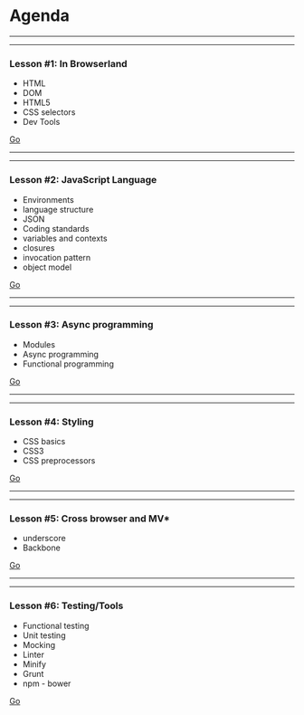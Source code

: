 Agenda
======

---
---

### Lesson #1: In Browserland

* HTML
* DOM
* HTML5
* CSS selectors
* Dev Tools

[Go](lesson1.html)

---
---

### Lesson #2: JavaScript Language

* Environments
* language structure
* JSON
* Coding standards
* variables and contexts
* closures
* invocation pattern
* object model

[Go](lesson2.html)

---
---

### Lesson #3: Async programming

* Modules
* Async programming
* Functional programming

[Go](lesson3.html)

---
---

### Lesson #4: Styling

* CSS basics
* CSS3
* CSS preprocessors

[Go](lesson4.html)

---
---

### Lesson #5: Cross browser and MV*

* underscore
* Backbone

[Go](lesson5.html)

---
---

### Lesson #6: Testing/Tools

* Functional testing
* Unit testing
* Mocking
* Linter
* Minify
* Grunt
* npm - bower

[Go](lesson6.html)
